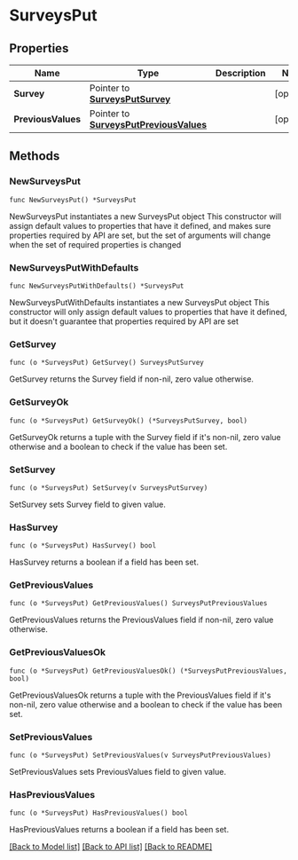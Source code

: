 # SurveysPut

## Properties

Name | Type | Description | Notes
------------ | ------------- | ------------- | -------------
**Survey** | Pointer to [**SurveysPutSurvey**](SurveysPutSurvey.md) |  | [optional] 
**PreviousValues** | Pointer to [**SurveysPutPreviousValues**](SurveysPutPreviousValues.md) |  | [optional] 

## Methods

### NewSurveysPut

`func NewSurveysPut() *SurveysPut`

NewSurveysPut instantiates a new SurveysPut object
This constructor will assign default values to properties that have it defined,
and makes sure properties required by API are set, but the set of arguments
will change when the set of required properties is changed

### NewSurveysPutWithDefaults

`func NewSurveysPutWithDefaults() *SurveysPut`

NewSurveysPutWithDefaults instantiates a new SurveysPut object
This constructor will only assign default values to properties that have it defined,
but it doesn't guarantee that properties required by API are set

### GetSurvey

`func (o *SurveysPut) GetSurvey() SurveysPutSurvey`

GetSurvey returns the Survey field if non-nil, zero value otherwise.

### GetSurveyOk

`func (o *SurveysPut) GetSurveyOk() (*SurveysPutSurvey, bool)`

GetSurveyOk returns a tuple with the Survey field if it's non-nil, zero value otherwise
and a boolean to check if the value has been set.

### SetSurvey

`func (o *SurveysPut) SetSurvey(v SurveysPutSurvey)`

SetSurvey sets Survey field to given value.

### HasSurvey

`func (o *SurveysPut) HasSurvey() bool`

HasSurvey returns a boolean if a field has been set.

### GetPreviousValues

`func (o *SurveysPut) GetPreviousValues() SurveysPutPreviousValues`

GetPreviousValues returns the PreviousValues field if non-nil, zero value otherwise.

### GetPreviousValuesOk

`func (o *SurveysPut) GetPreviousValuesOk() (*SurveysPutPreviousValues, bool)`

GetPreviousValuesOk returns a tuple with the PreviousValues field if it's non-nil, zero value otherwise
and a boolean to check if the value has been set.

### SetPreviousValues

`func (o *SurveysPut) SetPreviousValues(v SurveysPutPreviousValues)`

SetPreviousValues sets PreviousValues field to given value.

### HasPreviousValues

`func (o *SurveysPut) HasPreviousValues() bool`

HasPreviousValues returns a boolean if a field has been set.


[[Back to Model list]](../README.md#documentation-for-models) [[Back to API list]](../README.md#documentation-for-api-endpoints) [[Back to README]](../README.md)


